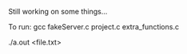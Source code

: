 Still working on some things...

To run:
gcc fakeServer.c project.c extra_functions.c

./a.out <file.txt> <number of children>
